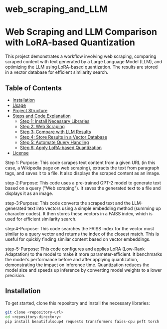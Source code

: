 # web_scraping_and_LLM

# Web Scraping and LLM Comparison with LoRA-based Quantization

This project demonstrates a workflow involving web scraping, comparing scraped content with text generated by a Large Language Model (LLM), and optimizing the LLM using LoRA-based quantization. The results are stored in a vector database for efficient similarity search.

## Table of Contents
- [Installation](#installation)
- [Usage](#usage)
- [Project Structure](#project-structure)
- [Steps and Code Explanation](#steps-and-code-explanation)
  - [Step 1: Install Necessary Libraries](#step-1-install-necessary-libraries)
  - [Step 2: Web Scraping](#step-2-web-scraping)
  - [Step 3: Compare with LLM Results](#step-3-compare-with-llm-results)
  - [Step 4: Store Results in a Vector Database](#step-4-store-results-in-a-vector-database)
  - [Step 5: Automate Query Handling](#step-5-automate-query-handling)
  - [Step 6: Apply LoRA-based Quantization](#step-6-apply-lora-based-quantization)
- [License](#license)


Step 1: Purpose: This code scrapes text content from a given URL (in this case, a Wikipedia page on web scraping), extracts the text from paragraph tags, and saves it to a file. It also displays the scraped content as an image.

step-2:Purpose: This code uses a pre-trained GPT-2 model to generate text based on a query ("Web scraping"). It saves the generated text to a file and displays it as an image.

step-3:Purpose: This code converts the scraped text and the LLM-generated text into vectors using a simple embedding method (summing up character codes). It then stores these vectors in a FAISS index, which is used for efficient similarity search.

step:4-Purpose: This code searches the FAISS index for the vector most similar to a query vector and returns the index of the closest match. This is useful for quickly finding similar content based on vector embeddings.

step-5-Purpose: This code configures and applies LoRA (Low-Rank Adaptation) to the model to make it more parameter-efficient. It benchmarks the model's performance before and after applying quantization, demonstrating the impact on inference time. Quantization reduces the model size and speeds up inference by converting model weights to a lower precision.

## Installation

To get started, clone this repository and install the necessary libraries:

```sh
git clone <repository-url>
cd <repository-directory>
pip install beautifulsoup4 requests transformers faiss-cpu peft torch






